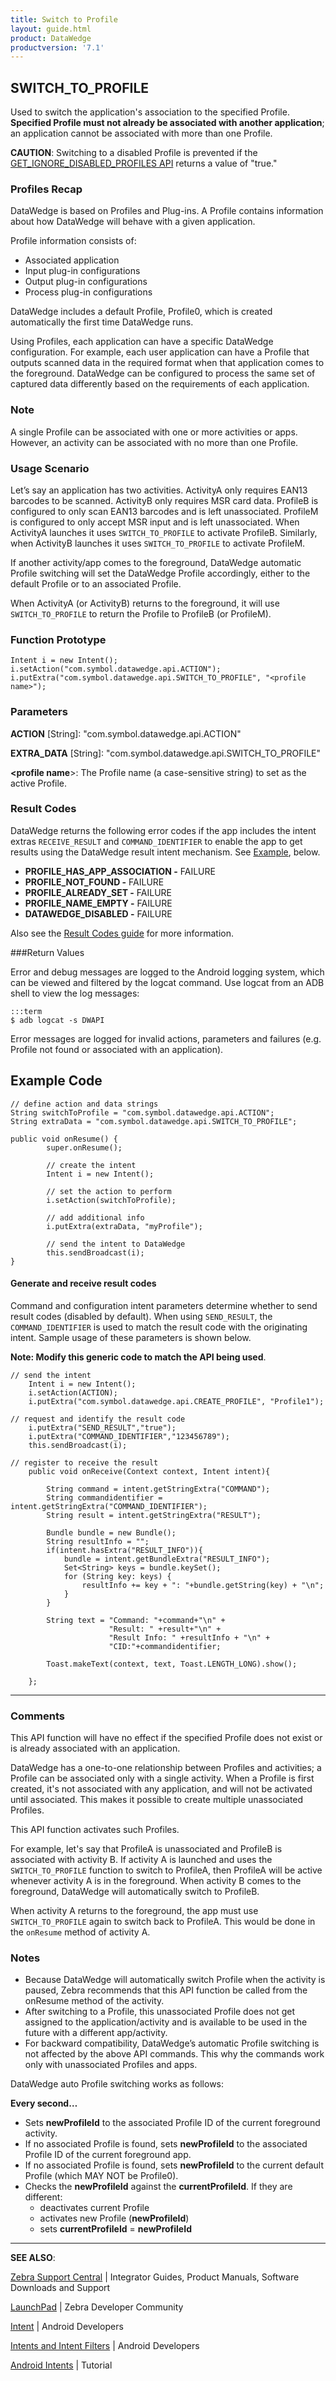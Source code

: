 ```yaml
---
title: Switch to Profile 
layout: guide.html
product: DataWedge
productversion: '7.1'
---
```


## SWITCH_TO_PROFILE

Used to switch the application's association to the specified Profile. **Specified Profile must not already be associated with another application**; an application cannot be associated with more than one Profile. 

**CAUTION**: Switching to a disabled Profile is prevented if the [GET_IGNORE_DISABLED_PROFILES API](../getignoredisabledprofiles) returns a value of "true."    

### Profiles Recap
DataWedge is based on Profiles and Plug-ins. A Profile contains information about how DataWedge will behave with a given application.

Profile information consists of:

* Associated application
* Input plug-in configurations
* Output plug-in configurations
* Process plug-in configurations

DataWedge includes a default Profile, Profile0, which is created automatically the first time DataWedge runs.

Using Profiles, each application can have a specific DataWedge configuration. For example, each user application can have a Profile that outputs scanned data in the required format when that application comes to the foreground. DataWedge can be configured to process the same set of captured data differently based on the requirements of each application.

### Note
A single Profile can be associated with one or more activities or apps. However, an activity can be associated with no more than one Profile. 

### Usage Scenario
Let’s say an application has two activities. ActivityA only requires EAN13 barcodes to be scanned. ActivityB only requires MSR card data. ProfileB is configured to only scan EAN13 barcodes and is left unassociated. ProfileM is configured to only accept MSR input and is left unassociated. When ActivityA launches it uses `SWITCH_TO_PROFILE` to activate ProfileB. Similarly, when ActivityB launches it uses `SWITCH_TO_PROFILE` to activate ProfileM.

If another activity/app comes to the foreground, DataWedge automatic Profile switching will set the DataWedge Profile accordingly, either to the default Profile or to an associated Profile.

When ActivityA (or ActivityB) returns to the foreground, it will use `SWITCH_TO_PROFILE` to return the Profile to ProfileB (or ProfileM).

### Function Prototype

	Intent i = new Intent();
	i.setAction("com.symbol.datawedge.api.ACTION");
	i.putExtra("com.symbol.datawedge.api.SWITCH_TO_PROFILE", "<profile name>");

### Parameters
**ACTION** [String]: "com.symbol.datawedge.api.ACTION"

**EXTRA_DATA** [String]: "com.symbol.datawedge.api.SWITCH_TO_PROFILE"

**&lt;profile name**&gt;: The Profile name (a case-sensitive string) to set as the active Profile.

### Result Codes

DataWedge returns the following error codes if the app includes the intent extras `RECEIVE_RESULT` and `COMMAND_IDENTIFIER` to enable the app to get results using the DataWedge result intent mechanism. See [Example](#example), below. 

* **PROFILE_HAS_APP_ASSOCIATION -** FAILURE
* **PROFILE_NOT_FOUND -** FAILURE 
* **PROFILE_ALREADY_SET -** FAILURE
* **PROFILE_NAME_EMPTY -** FAILURE
* **DATAWEDGE_DISABLED -** FAILURE

Also see the [Result Codes guide](../resultinfo) for more information.  

###Return Values

Error and debug messages are logged to the Android logging system, which can be viewed and filtered by the logcat command. Use logcat from an ADB shell to view the log messages:

	:::term
	$ adb logcat -s DWAPI

Error messages are logged for invalid actions, parameters and failures (e.g. Profile not found or associated with an application).

## Example Code
	// define action and data strings
	String switchToProfile = "com.symbol.datawedge.api.ACTION";
	String extraData = "com.symbol.datawedge.api.SWITCH_TO_PROFILE";

	public void onResume() {
	        super.onResume();
	      
	        // create the intent
	        Intent i = new Intent();
	      
	        // set the action to perform
	        i.setAction(switchToProfile);
	      
	        // add additional info
	        i.putExtra(extraData, "myProfile");
	      
	        // send the intent to DataWedge
	        this.sendBroadcast(i);
	}

#### Generate and receive result codes
Command and configuration intent parameters determine whether to send result codes (disabled by default). When using `SEND_RESULT`, the `COMMAND_IDENTIFIER` is used to match the result code with the originating intent. Sample usage of these parameters is shown below. 

**Note: Modify this generic code to match the API being used**.  

	// send the intent
		Intent i = new Intent();
		i.setAction(ACTION);
		i.putExtra("com.symbol.datawedge.api.CREATE_PROFILE", "Profile1");

	// request and identify the result code
		i.putExtra("SEND_RESULT","true");
		i.putExtra("COMMAND_IDENTIFIER","123456789");
		this.sendBroadcast(i);

	// register to receive the result
		public void onReceive(Context context, Intent intent){

		    String command = intent.getStringExtra("COMMAND");
		    String commandidentifier = intent.getStringExtra("COMMAND_IDENTIFIER");
		    String result = intent.getStringExtra("RESULT");

		    Bundle bundle = new Bundle();
		    String resultInfo = "";
		    if(intent.hasExtra("RESULT_INFO")){
		        bundle = intent.getBundleExtra("RESULT_INFO");
		        Set<String> keys = bundle.keySet();
		        for (String key: keys) {
		            resultInfo += key + ": "+bundle.getString(key) + "\n";
		        }
		    }

		    String text = "Command: "+command+"\n" +
		                  "Result: " +result+"\n" +
		                  "Result Info: " +resultInfo + "\n" +
		                  "CID:"+commandidentifier;
		    
		    Toast.makeText(context, text, Toast.LENGTH_LONG).show();

		};

-----

### Comments
This API function will have no effect if the specified Profile does not exist or is already associated with an application.

DataWedge has a one-to-one relationship between Profiles and activities; a Profile can be associated only with a single activity. When a Profile is first created, it's not associated with any application, and will not be activated until associated. This makes it possible to create multiple unassociated Profiles.

This API function activates such Profiles.

For example, let's say that ProfileA is unassociated and ProfileB is associated with activity B. If activity A is launched and uses the `SWITCH_TO_PROFILE` function to switch to ProfileA, then ProfileA will be active whenever activity A is in the foreground. When activity B comes to the foreground, DataWedge will automatically switch to ProfileB. 

When activity A returns to the foreground, the app must use `SWITCH_TO_PROFILE` again to switch back to ProfileA. This would be done in the `onResume` method of activity A.

### Notes
* Because DataWedge will automatically switch Profile when the activity is paused, Zebra recommends that this API function be called from the onResume method of the activity.
* After switching to a Profile, this unassociated Profile does not get assigned to the application/activity and is available to be used in the future with a different app/activity.
* For backward compatibility, DataWedge’s automatic Profile switching is not affected by the above API commands. This why the commands work only with unassociated Profiles and apps.

DataWedge auto Profile switching works as follows: 

**Every second…**
* Sets **newProfileId** to the associated Profile ID of the current foreground activity. 
* If no associated Profile is found, sets **newProfileId** to the associated Profile ID of the current foreground app. 
* If no associated Profile is found, sets **newProfileId** to the current default Profile (which  MAY NOT be Profile0). 
* Checks the **newProfileId** against the **currentProfileId**. If they are different: 
	* deactivates current Profile
	* activates new Profile (**newProfileId**)
	* sets **currentProfileId** = **newProfileId**

-----

**SEE ALSO**:

[Zebra Support Central](https://www.zebra.com/us/en/support-downloads.html) | Integrator Guides, Product Manuals, Software Downloads and Support

[LaunchPad](https://developer.zebra.com/welcome) | Zebra Developer Community

[Intent](https://developer.android.com/reference/android/content/Intent.html) | Android Developers

[Intents and Intent Filters](http://developer.android.com/guide/components/intents-filters.html) | Android Developers

[Android Intents](http://www.vogella.com/tutorials/AndroidIntent/article.html) | Tutorial
